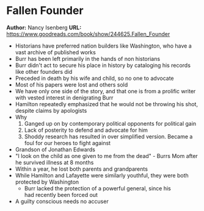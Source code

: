 # Fallen Founder
**Author:** Nancy Isenberg
**URL:** https://www.goodreads.com/book/show/244625.Fallen_Founder

- Historians have preferred nation builders like Washington, who have a vast archive of published works
- Burr has been left primarily in the hands of non historians 
- Burr didn't act to secure his place in history by cataloging his records like other founders did
- Preceded in death by his wife and child, so no one to advocate
- Most of his papers were lost and others sold
- We have only one side of the story, and that one is from a prolific writer with vested interest in denigrating Burr
- Hamilton repeatedly emphasized that he would not be throwing his shot, despite claims by apologists
- Why 
	1. Ganged up on by contemporary political opponents for political gain
	2. Lack of posterity to defend and advocate for him
	3. Shoddy research has resulted in over simplified version. Became a foul for our heroes to fight against
- Grandson of Jonathan Edwards
- "I look on the child as one given to me from the dead" - Burrs Mom after he survived illness at 8 months
- Within a year, he lost both parents and grandparents
- While Hamilton and Lafayette were similarly youthful, they were both protected by Washington
	- Burr lacked the protection of a powerful general, since his had recently been forced out
- A guilty conscious needs no accuser
